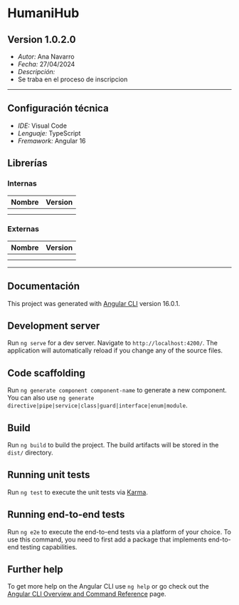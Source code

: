 # HumaniHub

## Version 1.0.2.0
- _Autor:_ Ana Navarro
- _Fecha:_ 27/04/2024
- _Descripción:_ 
- Se traba en el proceso de inscripcion 
--------

## Configuración técnica
- _IDE:_ Visual Code
- _Lenguaje:_ TypeScript  
- _Fremawork:_ Angular 16 

## Librerías
### Internas
|Nombre|Version|
|:--------|:--------:|
|||
|||

### Externas
|Nombre|Version|
|:--------|:--------:|
|||
|||

-------------

## Documentación

This project was generated with [Angular CLI](https://github.com/angular/angular-cli) version 16.0.1.

## Development server

Run `ng serve` for a dev server. Navigate to `http://localhost:4200/`. The application will automatically reload if you change any of the source files.

## Code scaffolding

Run `ng generate component component-name` to generate a new component. You can also use `ng generate directive|pipe|service|class|guard|interface|enum|module`.

## Build

Run `ng build` to build the project. The build artifacts will be stored in the `dist/` directory.

## Running unit tests

Run `ng test` to execute the unit tests via [Karma](https://karma-runner.github.io).

## Running end-to-end tests

Run `ng e2e` to execute the end-to-end tests via a platform of your choice. To use this command, you need to first add a package that implements end-to-end testing capabilities.

## Further help

To get more help on the Angular CLI use `ng help` or go check out the [Angular CLI Overview and Command Reference](https://angular.io/cli) page.


